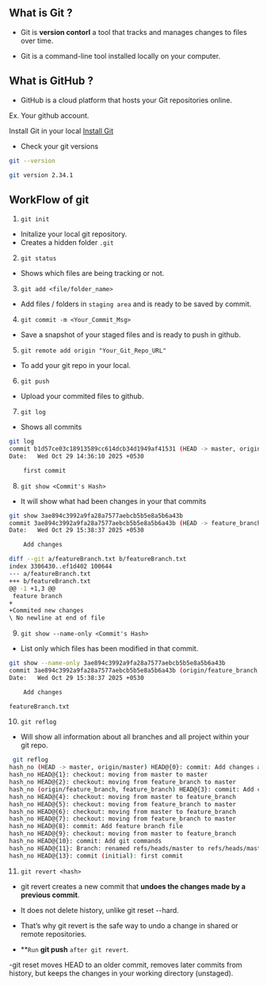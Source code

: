 What is Git ?
---
- Git is **version contorl** a tool that tracks and manages changes to files over time.

- Git is a command-line tool installed locally on your computer.

What is GitHub ?
---

- GitHub is a cloud platform that hosts your Git repositories online.

Ex. Your github account.

Install Git in your local
[Install Git](https://git-scm.com/install/linux)

- Check your git versions

```bash
git --version

git version 2.34.1
```

WorkFlow of git
---

1. `git init`

- Initalize your local git repository.
- Creates a hidden folder `.git`

2. `git status`

- Shows which files are being tracking or not.

3. `git add <file/folder_name>`

- Add files / folders in `staging area` and is ready to be saved by commit.

4. `git commit -m <Your_Commit_Msg>`

- Save a snapshot of your staged files and is ready to push in github.

5. `git remote add origin "Your_Git_Repo_URL"`

- To add your git repo in your local.

6. `git push`

- Upload your commited files to github.


7. `git log`

- Shows all commits

```bash
git log
commit b1d57ce03c18913589cc614dcb34d1949af41531 (HEAD -> master, origin/master)
Date:   Wed Oct 29 14:36:10 2025 +0530

    first commit
```

8. `git show <Commit's Hash>`

- It will show what had been changes in your that commits

```bash
git show 3ae894c3992a9fa28a7577aebcb5b5e8a5b6a43b
commit 3ae894c3992a9fa28a7577aebcb5b5e8a5b6a43b (HEAD -> feature_branch, origin/feature_branch)
Date:   Wed Oct 29 15:38:37 2025 +0530

    Add changes

diff --git a/featureBranch.txt b/featureBranch.txt
index 3306430..ef1d402 100644
--- a/featureBranch.txt
+++ b/featureBranch.txt
@@ -1 +1,3 @@
 feature branch
+
+Commited new changes
\ No newline at end of file
```

9. `git show --name-only <Commit's Hash>`

- List only which files has been modified in that commit.

```bash
git show --name-only 3ae894c3992a9fa28a7577aebcb5b5e8a5b6a43b
commit 3ae894c3992a9fa28a7577aebcb5b5e8a5b6a43b (origin/feature_branch, feature_branch)
Date:   Wed Oct 29 15:38:37 2025 +0530

    Add changes

featureBranch.txt
```

10. `git reflog`

- Will show all information about all branches and all project within your git repo.

```bash
 git reflog
hash_no (HEAD -> master, origin/master) HEAD@{0}: commit: Add changes and show hash
hash_no HEAD@{1}: checkout: moving from master to master
hash_no HEAD@{2}: checkout: moving from feature_branch to master
hash_no (origin/feature_branch, feature_branch) HEAD@{3}: commit: Add changes
hash_no HEAD@{4}: checkout: moving from master to feature_branch
hash_no HEAD@{5}: checkout: moving from feature_branch to master
hash_no HEAD@{6}: checkout: moving from master to feature_branch
hash_no HEAD@{7}: checkout: moving from feature_branch to master
hash_no HEAD@{8}: commit: Add feature branch file
hash_no HEAD@{9}: checkout: moving from master to feature_branch
hash_no HEAD@{10}: commit: Add git commands
hash_no HEAD@{11}: Branch: renamed refs/heads/master to refs/heads/master
hash_no HEAD@{13}: commit (initial): first commit
```

11. `git revert <hash>`

- git revert creates a new commit that **undoes the changes made by a previous commit**.
- It does not delete history, unlike git reset --hard.
- That’s why git revert is the safe way to undo a change in shared or remote repositories.

- **`Run` **git push** `after git revert`.

-git reset <commit-hash> moves HEAD to an older commit, removes later commits from history, but keeps the changes in your working directory (unstaged).